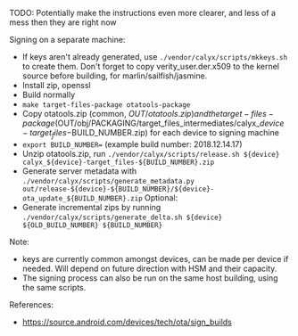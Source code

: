 TODO: Potentially make the instructions even more clearer, and less of a mess then they are right now

Signing on a separate machine:
* If keys aren't already generated, use `./vendor/calyx/scripts/mkkeys.sh` to create them. Don't forget to copy verity_user.der.x509 to the kernel source before building, for marlin/sailfish/jasmine.
* Install zip, openssl
* Build normally
* `make target-files-package otatools-package`
* Copy otatools.zip (common, $OUT/otatools.zip) and the target-files-package ($OUT/obj/PACKAGING/target_files_intermediates/calyx_$device-target_files-$BUILD_NUMBER.zip) for each device to signing machine
* `export BUILD_NUMBER=` (example build number: 2018.12.14.17)
* Unzip otatools.zip, run `./vendor/calyx/scripts/release.sh ${device} calyx_${device}-target_files-${BUILD_NUMBER}.zip`
* Generate server metadata with `./vendor/calyx/scripts/generate_metadata.py out/release-${device}-${BUILD_NUMBER}/${device}-ota_update_${BUILD_NUMBER}.zip`
Optional:
* Generate incremental zips by running `./vendor/calyx/scripts/generate_delta.sh ${device} ${OLD_BUILD_NUMBER} ${BUILD_NUMBER}`

Note:
* keys are currently common amongst devices, can be made per device if needed. Will depend on future direction with HSM and their capacity.
* The signing process can also be run on the same host building, using the same scripts.

References:
* https://source.android.com/devices/tech/ota/sign_builds